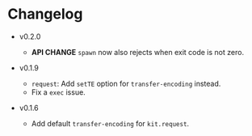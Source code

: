 # Changelog

- v0.2.0

  - **API CHANGE** `spawn` now also rejects when exit code is not zero.

- v0.1.9

  - `request`: Add `setTE` option for `transfer-encoding` instead.
  - Fix a `exec` issue.

- v0.1.6

  - Add default `transfer-encoding` for `kit.request`.
